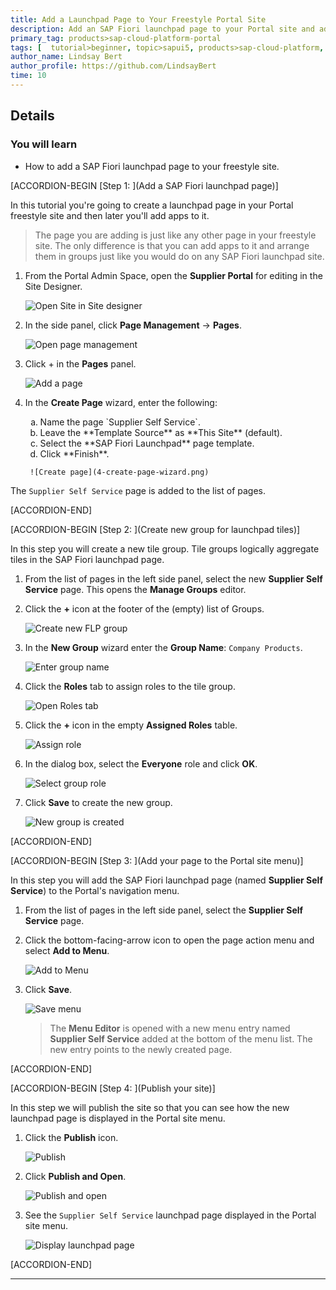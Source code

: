 ```yaml
---
title: Add a Launchpad Page to Your Freestyle Portal Site
description: Add an SAP Fiori launchpad page to your Portal site and add apps to it.
primary_tag: products>sap-cloud-platform-portal
tags: [  tutorial>beginner, topic>sapui5, products>sap-cloud-platform, products>sap-cloud-platform-portal ]
author_name: Lindsay Bert
author_profile: https://github.com/LindsayBert
time: 10
---
```


## Details
### You will learn  
 - How to add a SAP Fiori launchpad page to your freestyle site.


[ACCORDION-BEGIN [Step 1: ](Add a SAP Fiori launchpad page)]

In this tutorial you're going to create a launchpad page in your Portal freestyle site and then later you'll add apps to it.

>The page you are adding is just like any other page in your freestyle site. The only difference is that you can add apps to it and arrange them in groups just like you would do on any SAP Fiori launchpad site.

1. From the Portal Admin Space, open the **Supplier Portal** for editing in the Site Designer.

    ![Open Site in Site designer](1-open-site.png)

2. In the side panel, click **Page Management** -> **Pages**.

    ![Open page management](2-open-page-management.png)

3.	Click + in the **Pages** panel.

    ![Add a page](3-create-page.png)

4. In the **Create Page** wizard, enter the following:

     <ol type="a"><li>Name the page `Supplier Self Service`.</li><li>Leave the **Template Source** as **This Site** (default).
     </li><li>Select the **SAP Fiori Launchpad** page template.
     </li><li>Click **Finish**.</li></ol>

        ![Create page](4-create-page-wizard.png)

The `Supplier Self Service` page is added to the list of pages.


[ACCORDION-END]

[ACCORDION-BEGIN [Step 2: ](Create new group for launchpad tiles)]

In this step you will create a new tile group. Tile groups logically aggregate tiles in the SAP Fiori launchpad page.

1. From the list of pages in the left side panel, select the new **Supplier Self Service** page. This opens the **Manage Groups** editor.

2. Click the **+** icon at the footer of the (empty) list of Groups.

    ![Create new FLP group](5-add-group.png)

3. In the **New Group** wizard enter the **Group Name**: `Company Products`.

    ![Enter group name](6-group-name.png)

4. Click the **Roles** tab to assign roles to the tile group.

    ![Open Roles tab](7-roles-tab.png)

5. Click the **+** icon in the empty **Assigned Roles** table.

    ![Assign role](8-assign-role.png)

6. In the dialog box, select the **Everyone** role and click **OK**.

    ![Select group role](9-select-role.png)

7. Click **Save** to create the new group.

    ![New group is created](10-save-group.png)




[ACCORDION-END]


[ACCORDION-BEGIN [Step 3: ](Add your page to the Portal site menu)]

In this step you will add the SAP Fiori launchpad page (named **Supplier Self Service**) to the Portal's navigation menu.

1. From the list of pages in the left side panel, select the  **Supplier Self Service** page.

2. Click the bottom-facing-arrow icon to open the page action menu and select **Add to Menu**.

    ![Add to Menu](11-add-to-menu.png)

3. Click **Save**.

    ![Save menu](12-save-menu.png)

    > The **Menu Editor** is opened with a new menu entry named **Supplier Self Service** added at the bottom of the menu list. The new entry points to the newly created page.


[ACCORDION-END]

[ACCORDION-BEGIN [Step 4: ](Publish your site)]

In this step we will publish the site so that you can see how the new launchpad page is displayed in the Portal site menu.

1. Click the **Publish** icon.

    ![Publish](13-publish-icon.png)

2. Click **Publish and Open**.

    ![Publish and open](14-publish-open.png)

3. See the `Supplier Self Service` launchpad page displayed in the Portal site menu.

    ![Display launchpad page](15-display-page.png)


[ACCORDION-END]







---
